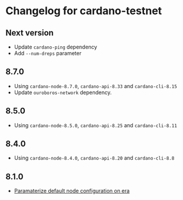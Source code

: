 # Changelog for cardano-testnet

## Next version

* Update `cardano-ping` dependency
* Add `--num-dreps` parameter

## 8.7.0

* Using `cardano-node-8.7.0`, `cardano-api-8.33` and `cardano-cli-8.15`
* Update `ouroboros-network` dependency.

## 8.5.0

* Using `cardano-node-8.5.0`, `cardano-api-8.25` and `cardano-cli-8.11`

## 8.4.0

* Using `cardano-node-8.4.0`, `cardano-api-8.20` and `cardano-cli-8.8`

## 8.1.0

- [Paramaterize default node configuration on era](https://github.com/intersectmbo/cardano-node/pull/5211)
